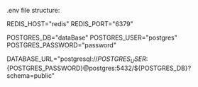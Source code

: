 .env file structure:

REDIS_HOST="redis"
REDIS_PORT="6379"


POSTGRES_DB="dataBase"
POSTGRES_USER="postgres"
POSTGRES_PASSWORD="password"


DATABASE_URL="postgresql://${POSTGRES_USER}:${POSTGRES_PASSWORD}@postgres:5432/${POSTGRES_DB}?schema=public"
